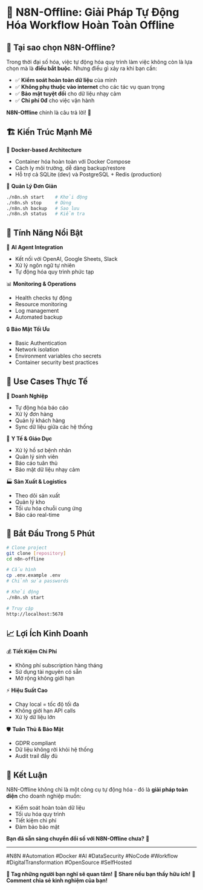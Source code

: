 # 🚀 N8N-Offline: Giải Pháp Tự Động Hóa Workflow Hoàn Toàn Offline

## 🎯 Tại sao chọn N8N-Offline?

Trong thời đại số hóa, việc tự động hóa quy trình làm việc không còn là lựa chọn mà là **điều bắt buộc**. Nhưng điều gì xảy ra khi bạn cần:
- ✅ **Kiểm soát hoàn toàn dữ liệu** của mình
- ✅ **Không phụ thuộc vào internet** cho các tác vụ quan trọng  
- ✅ **Bảo mật tuyệt đối** cho dữ liệu nhạy cảm
- ✅ **Chi phí 0đ** cho việc vận hành

**N8N-Offline** chính là câu trả lời! 🎉

## 🏗️ Kiến Trúc Mạnh Mẽ

🐳 **Docker-based Architecture**
- Container hóa hoàn toàn với Docker Compose
- Cách ly môi trường, dễ dàng backup/restore
- Hỗ trợ cả SQLite (dev) và PostgreSQL + Redis (production)

🔧 **Quản Lý Đơn Giản**
```bash
./n8n.sh start    # Khởi động
./n8n.sh stop     # Dừng
./n8n.sh backup   # Sao lưu
./n8n.sh status   # Kiểm tra
```

## 🎨 Tính Năng Nổi Bật

🤖 **AI Agent Integration**
- Kết nối với OpenAI, Google Sheets, Slack
- Xử lý ngôn ngữ tự nhiên
- Tự động hóa quy trình phức tạp

📊 **Monitoring & Operations**
- Health checks tự động
- Resource monitoring
- Log management
- Automated backup

🔒 **Bảo Mật Tối Ưu**
- Basic Authentication
- Network isolation
- Environment variables cho secrets
- Container security best practices

## 💼 Use Cases Thực Tế

🏢 **Doanh Nghiệp**
- Tự động hóa báo cáo
- Xử lý đơn hàng
- Quản lý khách hàng
- Sync dữ liệu giữa các hệ thống

🏥 **Y Tế & Giáo Dục**
- Xử lý hồ sơ bệnh nhân
- Quản lý sinh viên
- Báo cáo tuân thủ
- Bảo mật dữ liệu nhạy cảm

🏭 **Sản Xuất & Logistics**
- Theo dõi sản xuất
- Quản lý kho
- Tối ưu hóa chuỗi cung ứng
- Báo cáo real-time

## 🚀 Bắt Đầu Trong 5 Phút

```bash
# Clone project
git clone [repository]
cd n8n-offline

# Cấu hình
cp .env.example .env
# Chỉnh sửa passwords

# Khởi động
./n8n.sh start

# Truy cập
http://localhost:5678
```

## 📈 Lợi Ích Kinh Doanh

💰 **Tiết Kiệm Chi Phí**
- Không phí subscription hàng tháng
- Sử dụng tài nguyên có sẵn
- Mở rộng không giới hạn

⚡ **Hiệu Suất Cao**
- Chạy local = tốc độ tối đa
- Không giới hạn API calls
- Xử lý dữ liệu lớn

🛡️ **Tuân Thủ & Bảo Mật**
- GDPR compliant
- Dữ liệu không rời khỏi hệ thống
- Audit trail đầy đủ

## 🎯 Kết Luận

N8N-Offline không chỉ là một công cụ tự động hóa - đó là **giải pháp toàn diện** cho doanh nghiệp muốn:
- Kiểm soát hoàn toàn dữ liệu
- Tối ưu hóa quy trình
- Tiết kiệm chi phí
- Đảm bảo bảo mật

**Bạn đã sẵn sàng chuyển đổi số với N8N-Offline chưa?** 🚀

---

#N8N #Automation #Docker #AI #DataSecurity #NoCode #Workflow #DigitalTransformation #OpenSource #SelfHosted

**👥 Tag những người bạn nghĩ sẽ quan tâm!**
**🔄 Share nếu bạn thấy hữu ích!**
**💬 Comment chia sẻ kinh nghiệm của bạn!**
